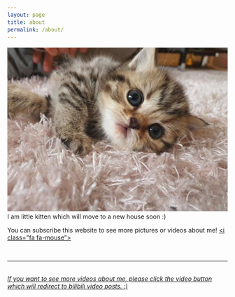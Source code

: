 ```yaml
---
layout: page
title: about
permalink: /about/
---
```


<img class="col one right" src="/img/guapi.jpg">

<br/>
I am little kitten which will move to a new house soon :)

You can subscribe this website to see more pictures or videos about me! <a href=""><i class="fa fa-mouse”></i></a>

<br/>
<hr/>
<br/>
<span class="contacticon center">
	<a href="mailto:you@example.com"><i class="fa fa-envelope-square"></i></a>
	<a href="https://github.com" target="_blank"><i class="fa fa-github-square"></i></a>
	<a href="https://bilibili.com" target="_blank"><i class="fa fa-youtube”></i></a>
</span>

<div class="col three caption">
	If you want to see more videos about me, please click the video button which will redirect to bilibili video posts. :)
</div>


